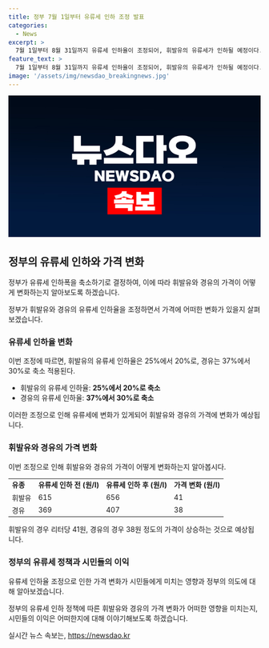 ```yaml
---
title: 정부 7월 1일부터 유류세 인하 조정 발표
categories:
  - News
excerpt: >
  7월 1일부터 8월 31일까지 유류세 인하율이 조정되어, 휘발유의 유류세가 인하될 예정이다. 이로 인해 휘발유는 리터(ℓ)당 41원 정도, 경유는 38원 정도 인상될 것으로 보인다. 서울 서초구의 만남의광장 알뜰주유소에서는 시민들이 차량에 주유를 하는 모습이 포착되었다.
feature_text: >
  7월 1일부터 8월 31일까지 유류세 인하율이 조정되어, 휘발유의 유류세가 인하될 예정이다. 이로 인해 휘발유는 리터(ℓ)당 41원 정도, 경유는 38원 정도 인상될 것으로 보인다. 서울 서초구의 만남의광장 알뜰주유소에서는 시민들이 차량에 주유를 하는 모습이 포착되었다.
image: '/assets/img/newsdao_breakingnews.jpg'
---
```


<p><img src="/assets/img/newsdao_breakingnews.jpg" alt="cryptoinkorea 속보" /></p>

<h2 data-ke-size="size26">정부의 유류세 인하와 가격 변화</h2>

<p>정부가 유류세 인하폭을 축소하기로 결정하여, 이에 따라 휘발유와 경유의 가격이 어떻게 변화하는지 알아보도록 하겠습니다.</p>

<p data-ke-size="size16">정부가 휘발유와 경유의 유류세 인하율을 조정하면서 가격에 어떠한 변화가 있을지 살펴보겠습니다.</p>

<h3>유류세 인하율 변화</h3>

<p>이번 조정에 따르면, 휘발유의 유류세 인하율은 25%에서 20%로, 경유는 37%에서 30%로 축소 적용된다.</p>

<ul>
  <li>휘발유의 유류세 인하율: <b>25%에서 20%로 축소</b></li>
  <li>경유의 유류세 인하율: <b>37%에서 30%로 축소</b></li>
</ul>

<p data-ke-size="size16">이러한 조정으로 인해 유류세에 변화가 있게되어 휘발유와 경유의 가격에 변화가 예상됩니다.</p>

<h3>휘발유와 경유의 가격 변화</h3>

<p>이번 조정으로 인해 휘발유와 경유의 가격이 어떻게 변화하는지 알아봅시다.</p>

<table>
  <tr>
    <td><b>유종</b></td>
    <td><b>유류세 인하 전 (원/l)</b></td>
    <td><b>유류세 인하 후 (원/l)</b></td>
    <td><b>가격 변화 (원/l)</b></td>
  </tr>
  <tr>
    <td>휘발유</td>
    <td>615</td>
    <td>656</td>
    <td>41</td>
  </tr>
  <tr>
    <td>경유</td>
    <td>369</td>
    <td>407</td>
    <td>38</td>
  </tr>
</table>

<p data-ke-size="size16">휘발유의 경우 리터당 41원, 경유의 경우 38원 정도의 가격이 상승하는 것으로 예상됩니다.</p>

<h3>정부의 유류세 정책과 시민들의 이익</h3>

<p>유류세 인하율 조정으로 인한 가격 변화가 시민들에게 미치는 영향과 정부의 의도에 대해 알아보겠습니다.</p>

<p data-ke-size="size16">정부의 유류세 인하 정책에 따른 휘발유와 경유의 가격 변화가 어떠한 영향을 미치는지, 시민들의 이익은 어떠한지에 대해 이야기해보도록 하겠습니다.</p>
실시간 뉴스 속보는, <a href="https://newsdao.kr" rel="dofollow">https://newsdao.kr</a>


